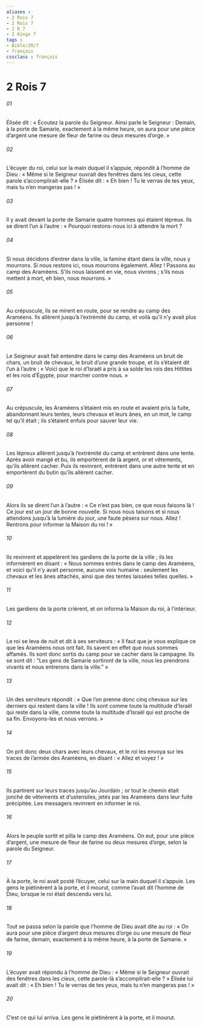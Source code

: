 ```yaml
---
aliases : 
- 2 Rois 7
- 2 Rois 7
- 2 R 7
- 2 Kings 7
tags : 
- Bible/2R/7
- français
cssclass : français
---
```


# 2 Rois 7

###### 01
Élisée dit : « Écoutez la parole du Seigneur. Ainsi parle le Seigneur : Demain, à la porte de Samarie, exactement à la même heure, on aura pour une pièce d’argent une mesure de fleur de farine ou deux mesures d’orge. »
###### 02
L’écuyer du roi, celui sur la main duquel il s’appuie, répondit à l’homme de Dieu : « Même si le Seigneur ouvrait des fenêtres dans les cieux, cette parole s’accomplirait-elle ? » Élisée dit : « Eh bien ! Tu le verras de tes yeux, mais tu n’en mangeras pas ! »
###### 03
Il y avait devant la porte de Samarie quatre hommes qui étaient lépreux. Ils se dirent l’un à l’autre : « Pourquoi restons-nous ici à attendre la mort ?
###### 04
Si nous décidons d’entrer dans la ville, la famine étant dans la ville, nous y mourrons. Si nous restons ici, nous mourrons également. Allez ! Passons au camp des Araméens. S’ils nous laissent en vie, nous vivrons ; s’ils nous mettent à mort, eh bien, nous mourrons. »
###### 05
Au crépuscule, ils se mirent en route, pour se rendre au camp des Araméens. Ils allèrent jusqu’à l’extrémité du camp, et voilà qu’il n’y avait plus personne !
###### 06
Le Seigneur avait fait entendre dans le camp des Araméens un bruit de chars, un bruit de chevaux, le bruit d’une grande troupe, et ils s’étaient dit l’un à l’autre : « Voici que le roi d’Israël a pris à sa solde les rois des Hittites et les rois d’Égypte, pour marcher contre nous. »
###### 07
Au crépuscule, les Araméens s’étaient mis en route et avaient pris la fuite, abandonnant leurs tentes, leurs chevaux et leurs ânes, en un mot, le camp tel qu’il était ; ils s’étaient enfuis pour sauver leur vie.
###### 08
Les lépreux allèrent jusqu’à l’extrémité du camp et entrèrent dans une tente. Après avoir mangé et bu, ils emportèrent de là argent, or et vêtements, qu’ils allèrent cacher. Puis ils revinrent, entrèrent dans une autre tente et en emportèrent du butin qu’ils allèrent cacher.
###### 09
Alors ils se dirent l’un à l’autre : « Ce n’est pas bien, ce que nous faisons là ! Ce jour est un jour de bonne nouvelle. Si nous nous taisons et si nous attendons jusqu’à la lumière du jour, une faute pèsera sur nous. Allez ! Rentrons pour informer la Maison du roi ! »
###### 10
Ils revinrent et appelèrent les gardiens de la porte de la ville ; ils les informèrent en disant : « Nous sommes entrés dans le camp des Araméens, et voici qu’il n’y avait personne, aucune voix humaine : seulement les chevaux et les ânes attachés, ainsi que des tentes laissées telles quelles. »
###### 11
Les gardiens de la porte crièrent, et on informa la Maison du roi, à l’intérieur.
###### 12
Le roi se leva de nuit et dit à ses serviteurs : « Il faut que je vous explique ce que les Araméens nous ont fait. Ils savent en effet que nous sommes affamés. Ils sont donc sortis du camp pour se cacher dans la campagne. Ils se sont dit : “Les gens de Samarie sortiront de la ville, nous les prendrons vivants et nous entrerons dans la ville.” »
###### 13
Un des serviteurs répondit : « Que l’on prenne donc cinq chevaux sur les derniers qui restent dans la ville ! Ils sont comme toute la multitude d’Israël qui reste dans la ville, comme toute la multitude d’Israël qui est proche de sa fin. Envoyons-les et nous verrons. »
###### 14
On prit donc deux chars avec leurs chevaux, et le roi les envoya sur les traces de l’armée des Araméens, en disant : « Allez et voyez ! »
###### 15
Ils partirent sur leurs traces jusqu’au Jourdain ; or tout le chemin était jonché de vêtements et d’ustensiles, jetés par les Araméens dans leur fuite précipitée. Les messagers revinrent en informer le roi.
###### 16
Alors le peuple sortit et pilla le camp des Araméens. On eut, pour une pièce d’argent, une mesure de fleur de farine ou deux mesures d’orge, selon la parole du Seigneur.
###### 17
À la porte, le roi avait posté l’écuyer, celui sur la main duquel il s’appuie. Les gens le piétinèrent à la porte, et il mourut, comme l’avait dit l’homme de Dieu, lorsque le roi était descendu vers lui.
###### 18
Tout se passa selon la parole que l’homme de Dieu avait dite au roi : « On aura pour une pièce d’argent deux mesures d’orge ou une mesure de fleur de farine, demain, exactement à la même heure, à la porte de Samarie. »
###### 19
L’écuyer avait répondu à l’homme de Dieu : « Même si le Seigneur ouvrait des fenêtres dans les cieux, cette parole-là s’accomplirait-elle ? » Élisée lui avait dit : « Eh bien ! Tu le verras de tes yeux, mais tu n’en mangeras pas ! »
###### 20
C’est ce qui lui arriva. Les gens le piétinèrent à la porte, et il mourut.
